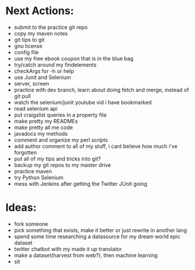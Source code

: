 Next Actions:
=============
- submit to the practice git repo
- copy my maven notes
- git tips to git
- gnu license
- config file
- use my free ebook coupon that is in the blue bag
- try/catch around my findelements
- checkArgs for -h or help
- use Junit and Selenium
- server, screen
- practice with dev branch, learn about doing fetch and merge, instead of git pull
- watch the selenium/junit youtube vid i have bookmarked
- read selenium api
- put craigslist queries in a property file
- make pretty my READMEs
- make pretty all me code
- javadocs my methods
- comment and organize my perl scripts
- add author comment to all of my stuff, i cant believe how much i've forgotten
- put all of my tips and tricks into git?
- backup my git repos to my master drive
- practice maven
- try Python Selenium
- mess with Jenkins after getting the Twitter JUnit going



Ideas:
======
- fork someone
- pick something that exists, make it better or just rewrite in another lang
- spend some time researching a datasource for my dream world epic dataset
- twitter chatbot with my made it up translator
- make a dataset(harvest from web?), then machine learning
- sit
